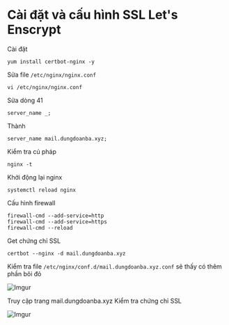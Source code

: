 # Cài đặt và cấu hình SSL Let's Enscrypt

Cài đặt

    yum install certbot-nginx -y

Sửa file `/etc/nginx/nginx.conf`

    vi /etc/nginx/nginx.conf

Sửa dòng 41

    server_name _;

Thành 

    server_name mail.dungdoanba.xyz;

Kiểm tra cú pháp

    nginx -t

Khởi động lại nginx

    systemctl reload nginx

Cấu hình firewall 

    firewall-cmd --add-service=http
    firewall-cmd --add-service=https
    firewall-cmd --reload

Get chứng chỉ SSL

    certbot --nginx -d mail.dungdoanba.xyz


Kiểm tra file `/etc/nginx/conf.d/mail.dungdoanba.xyz.conf` sẽ thấy có thêm phần bôi đỏ

![Imgur](https://i.imgur.com/tXwhyXg.png)

Truy cập trang mail.dungdoanba.xyz Kiểm tra chứng chỉ SSL 

![Imgur](https://i.imgur.com/bUFt5Kr.png)